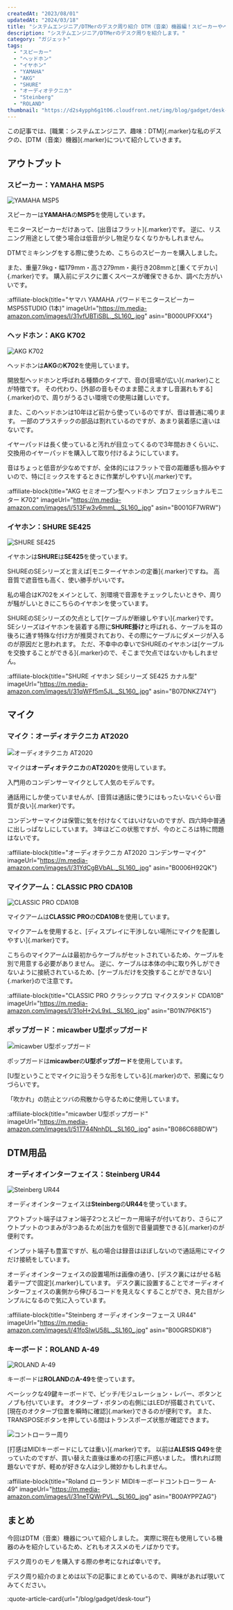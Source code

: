 ```yaml
---
createdAt: "2023/08/01"
updatedAt: "2024/03/18"
title: "システムエンジニア/DTMerのデスク周り紹介 DTM（音楽）機器編！スピーカーやヘッドホンについてまとめてみた"
description: "システムエンジニア/DTMerのデスク周りを紹介します。"
category: "ガジェット"
tags:
  - "スピーカー"
  - "ヘッドホン"
  - "イヤホン"
  - "YAMAHA"
  - "AKG"
  - "SHURE"
  - "オーディオテクニカ"
  - "Steinberg"
  - "ROLAND"
thumbnail: "https://d2s4ypph6g1t06.cloudfront.net/img/blog/gadget/desk-tour-dtm/a49-2.jpg"
---
```


この記事では、[職業：システムエンジニア、趣味：DTM]{.marker}な私のデスクの、[DTM（音楽）機器]{.marker}について紹介していきます。

## アウトプット

### スピーカー：YAMAHA MSP5

![YAMAHA MSP5](https://d2s4ypph6g1t06.cloudfront.net/img/blog/gadget/desk-tour-dtm/msp5.jpg)

スピーカーは**YAMAHA**の**MSP5**を使用しています。

モニタースピーカーだけあって、[出音はフラット]{.marker}です。
逆に、リスニング用途として使う場合は低音が少し物足りなくなりかもしれません。

DTMでミキシングをする際に使うため、こちらのスピーカーを購入しました。

また、重量7.9kg・幅179mm・高さ279mm・奥行き208mmと[重くてデカい]{.marker}です。
購入前にデスクに置くスペースが確保できるか、調べた方がいいです。

:affiliate-block{title="ヤマハ YAMAHA パワードモニタースピーカーMSP5STUDIO (1本)" imageUrl="https://m.media-amazon.com/images/I/31vfUBTiSBL._SL160_.jpg" asin="B000UPFXX4"}

### ヘッドホン：AKG K702

![AKG K702](https://d2s4ypph6g1t06.cloudfront.net/img/blog/gadget/desk-tour-dtm/k702.jpg)

ヘッドホンは**AKG**の**K702**を使用しています。

開放型ヘッドホンと呼ばれる種類のタイプで、音の[音場が広い]{.marker}ことが特徴です。
その代わり、[外部の音もそのまま聞こえますし音漏れもする]{.marker}ので、周りがうるさい環境での使用は難しいです。

また、このヘッドホンは10年ほど前から使っているのですが、音は普通に鳴ります。
一部のプラスチックの部品は割れているのですが、あまり装着感に違いはないです。

イヤーパッドは長く使っていると汚れが目立ってくるので3年間おきくらいに、交換用のイヤーパッドを購入して取り付けるようにしています。

音はちょっと低音が少なめですが、全体的にはフラットで音の距離感も掴みやすいので、特に[ミックスをするときに作業がしやすい]{.marker}です。

:affiliate-block{title="AKG セミオープン型ヘッドホン プロフェッショナルモニター K702" imageUrl="https://m.media-amazon.com/images/I/513Fw3v6mmL._SL160_.jpg" asin="B001GF7WRW"}

### イヤホン：SHURE SE425

![SHURE SE425](https://d2s4ypph6g1t06.cloudfront.net/img/blog/gadget/desk-tour-dtm/se425.jpg)

イヤホンは**SHURE**は**SE425**を使っています。

SHUREのSEシリーズと言えば[モニターイヤホンの定番]{.marker}ですね。
高音質で遮音性も高く、使い勝手がいいです。

私の場合はK702をメインとして、別環境で音源をチェックしたいときや、周りが騒がしいときにこちらのイヤホンを使っています。

SHUREのSEシリーズの欠点として[ケーブルが断線しやすい]{.marker}です。
SEシリーズはイヤホンを装着する際に**SHURE掛け**と呼ばれる、ケーブルを耳の後ろに通す特殊な付け方が推奨されており、その際にケーブルにダメージが入るのが原因だと思われます。
ただ、不幸中の幸いでSHUREのイヤホンは[ケーブルを交換することができる]{.marker}ので、そこまで欠点ではないかもしれません。

:affiliate-block{title="SHURE イヤホン SEシリーズ SE425 カナル型" imageUrl="https://m.media-amazon.com/images/I/31qWFf5m5JL._SL160_.jpg" asin="B07DNKZ74Y"}

## マイク

### マイク：オーディオテクニカ AT2020

![オーディオテクニカ AT2020](https://d2s4ypph6g1t06.cloudfront.net/img/blog/gadget/desk-tour-dtm/at2020.jpg)

マイクは**オーディオテクニカ**の**AT2020**を使用しています。

入門用のコンデンサーマイクとして人気のモデルです。

通話用にしか使っていませんが、[音質は通話に使うにはもったいないぐらい音質が良い]{.marker}です。

コンデンサーマイクは保管に気を付けなくてはいけないのですが、四六時中普通に出しっぱなしにしています。
3年ほどこの状態ですが、今のところは特に問題はないです。

:affiliate-block{title="オーディオテクニカ AT2020 コンデンサーマイク" imageUrl="https://m.media-amazon.com/images/I/31YdCgBVbAL._SL160_.jpg" asin="B0006H92QK"}

### マイクアーム：CLASSIC PRO CDA10B

![CLASSIC PRO CDA10B](https://d2s4ypph6g1t06.cloudfront.net/img/blog/gadget/desk-tour-dtm/mic-arm.jpg)

マイクアームは**CLASSIC PRO**の**CDA10B**を使用しています。

マイクアームを使用すると、[ディスプレイに干渉しない場所にマイクを配置しやすい]{.marker}です。

こちらのマイクアームは最初からケーブルがセットされているため、ケーブルを別で用意する必要がありません。
逆に、ケーブルは本体の中に取り外しができないように接続されているため、[ケーブルだけを交換することができない]{.marker}ので注意です。

:affiliate-block{title="CLASSIC PRO クラシックプロ マイクスタンド CDA10B" imageUrl="https://m.media-amazon.com/images/I/31oH+2vL9xL._SL160_.jpg" asin="B01N7P6K15"}

### ポップガード：micawber U型ポップガード

![micawber U型ポップガード](https://d2s4ypph6g1t06.cloudfront.net/img/blog/gadget/desk-tour-dtm/pop-guard.jpg)

ポップガードは**micawber**の**U型ポップガード**を使用しています。

[U型ということでマイクに沿うそうな形をしている]{.marker}ので、邪魔になりづらいです。

「吹かれ」の防止とツバの飛散から守るために使用しています。

:affiliate-block{title="micawber U型ポップガード" imageUrl="https://m.media-amazon.com/images/I/51T744NnhDL._SL160_.jpg" asin="B086C68BDW"}

## DTM用品

### オーディオインターフェイス：Steinberg UR44

![Steinberg UR44](https://d2s4ypph6g1t06.cloudfront.net/img/blog/gadget/desk-tour-dtm/ur44.jpg)

オーディオインターフェイスは**Steinberg**の**UR44**を使っています。

アウトプット端子はフォン端子2つとスピーカー用端子が付いており、さらにアウトプットのつまみが3つあるため[出力を個別で音量調整できる]{.marker}のが便利です。

インプット端子も豊富ですが、私の場合は録音はほぼしないので通話用にマイクだけ接続をしています。

オーディオインターフェイスの設置場所は画像の通り、[デスク裏にはがせる粘着テープで固定]{.marker}しています。
デスク裏に設置することでオーディオインターフェイスの裏側から伸びるコードを見えなくすることができ、見た目がシンプルになるので気に入っています。

:affiliate-block{title="Steinberg オーディオインターフェース UR44" imageUrl="https://m.media-amazon.com/images/I/41foSlwU58L._SL160_.jpg" asin="B00GRSDKI8"}

### キーボード：ROLAND A-49

![ROLAND A-49](https://d2s4ypph6g1t06.cloudfront.net/img/blog/gadget/desk-tour-dtm/a49.jpg)

キーボードは**ROLAND**の**A-49**を使っています。

ベーシックな49鍵キーボードで、ピッチ/モジュレーション・レバー、ボタンとノブも付いています。
オクターブ・ボタンの右側にはLEDが搭載されていて、[現在のオクターブ位置を瞬時に確認]{.marker}できるのが便利です。
また、TRANSPOSEボタンを押している間はトランスポーズ状態が確認できます。

![コントローラー周り](https://d2s4ypph6g1t06.cloudfront.net/img/blog/gadget/desk-tour-dtm/a49-2.jpg)

[打感はMIDIキーボードにしては重い]{.marker}です。
以前は**ALESIS Q49**を使っていたのですが、買い替えた直後は重めの打感に戸惑いました。
慣れれば問題ないですが、軽めが好きな人は少し微妙かもしれません。

:affiliate-block{title="Roland ローランド MIDIキーボードコントローラー A-49" imageUrl="https://m.media-amazon.com/images/I/31neTQWrPVL._SL160_.jpg" asin="B00AYPPZAG"}

## まとめ

今回はDTM（音楽）機器について紹介しました。
実際に現在も使用している機器のみを紹介しているため、どれもオススメのモノばかりです。

デスク周りのモノを購入する際の参考になれば幸いです。

デスク周り紹介のまとめは以下の記事にまとめているので、興味があれば覗いてみてください。

:quote-article-card{url="/blog/gadget/desk-tour"}
